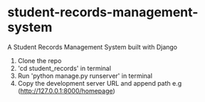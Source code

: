 # student-records-management-system
A Student Records Management System built with Django

1. Clone the repo
2. 'cd student_records' in terminal
3. Run 'python manage.py runserver' in terminal
4. Copy the development server URL and append path e.g (http://127.0.0.1:8000/homepage)
